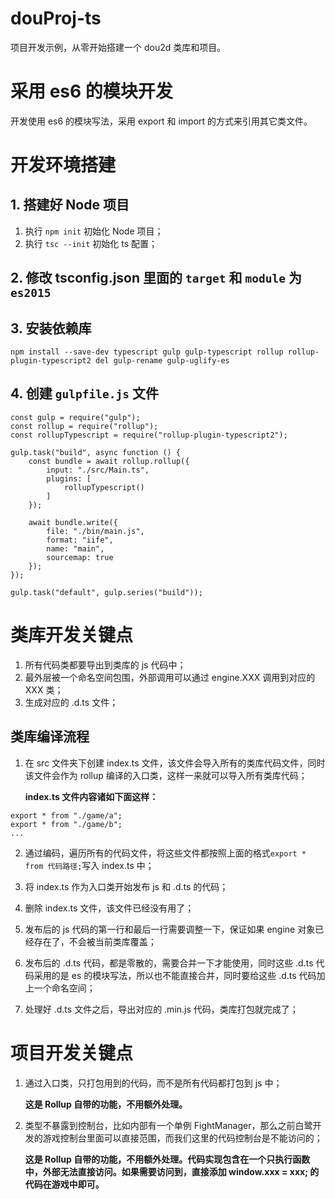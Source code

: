 # douProj-ts
项目开发示例，从零开始搭建一个 dou2d 类库和项目。

# 采用 es6 的模块开发

开发使用 es6 的模块写法，采用 export 和 import 的方式来引用其它类文件。

# 开发环境搭建

## 1. 搭建好 Node 项目

1. 执行 ```npm init``` 初始化 Node 项目；
2. 执行 ```tsc --init``` 初始化 ts 配置；

## 2. 修改 tsconfig.json 里面的 ```target``` 和 ```module``` 为 ```es2015```

## 3. 安装依赖库

```npm install --save-dev typescript gulp gulp-typescript rollup rollup-plugin-typescript2 del gulp-rename gulp-uglify-es```

## 4. 创建 ```gulpfile.js``` 文件

```
const gulp = require("gulp");
const rollup = require("rollup");
const rollupTypescript = require("rollup-plugin-typescript2");

gulp.task("build", async function () {
    const bundle = await rollup.rollup({
        input: "./src/Main.ts",
        plugins: [
            rollupTypescript()
        ]
    });

    await bundle.write({
        file: "./bin/main.js",
        format: "iife",
        name: "main",
        sourcemap: true
    });
});

gulp.task("default", gulp.series("build"));
```

# 类库开发关键点

1. 所有代码类都要导出到类库的 js 代码中；
2. 最外层被一个命名空间包围，外部调用可以通过 engine.XXX 调用到对应的 XXX 类；
3. 生成对应的 .d.ts 文件；

## 类库编译流程

1. 在 src 文件夹下创建 index.ts 文件，该文件会导入所有的类库代码文件，同时该文件会作为 rollup 编译的入口类，这样一来就可以导入所有类库代码；
   
   **index.ts 文件内容诸如下面这样：**

```
export * from "./game/a";
export * from "./game/b";
...
```

2. 通过编码，遍历所有的代码文件，将这些文件都按照上面的格式```export * from 代码路径;```写入 index.ts 中；

3. 将 index.ts 作为入口类开始发布 js 和 .d.ts 的代码；

4. 删除 index.ts 文件，该文件已经没有用了；

5. 发布后的 js 代码的第一行和最后一行需要调整一下，保证如果 engine 对象已经存在了，不会被当前类库覆盖；

6. 发布后的 .d.ts 代码，都是零散的，需要合并一下才能使用，同时这些 .d.ts 代码采用的是 es 的模块写法，所以也不能直接合并，同时要给这些 .d.ts 代码加上一个命名空间；

7. 处理好 .d.ts 文件之后，导出对应的 .min.js 代码，类库打包就完成了；

# 项目开发关键点

1. 通过入口类，只打包用到的代码，而不是所有代码都打包到 js 中；

   **这是 Rollup 自带的功能，不用额外处理。**

2. 类型不暴露到控制台，比如内部有一个单例 FightManager，那么之前白鹭开发的游戏控制台里面可以直接范围，而我们这里的代码控制台是不能访问的；

   **这是 Rollup 自带的功能，不用额外处理。代码实现包含在一个只执行函数中，外部无法直接访问。如果需要访问到，直接添加 window.xxx = xxx; 的代码在游戏中即可。**
